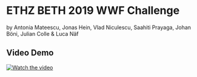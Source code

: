 # ETHZ BETH 2019 WWF Challenge

by Antonia Mateescu, Jonas Hein, Vlad Niculescu, Saahiti Prayaga, Johan Böni, Julian Colle & Luca Näf

## Video Demo
[![Watch the video](https://naef.lu/wwf-challenge-demo.png)](https://polybox.ethz.ch/index.php/s/esn57vFdzGpirX3)
